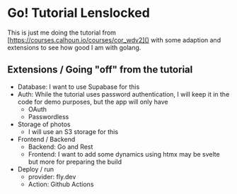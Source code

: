 # Go! Tutorial Lenslocked

This is just me doing the tutorial from [https://courses.calhoun.io/courses/cor_wdv2]() with some adaption and extensions to see how good
I am with golang.

## Extensions / Going "off" from the tutorial

- Database: I want to use Supabase for this
- Auth: While the tutorial uses password authentication, I will keep it in the code for demo purposes, but the app will only have
  * OAuth
  * Passwordless
- Storage of photos
  * I will use an S3 storage for this
- Frontend / Backend
  * Backend: Go and Rest
  * Frontend: I want to add some dynamics using htmx may be svelte but more for preparing the build
- Deploy / run
  * provider: fly.dev
  * Action: Github Actions
